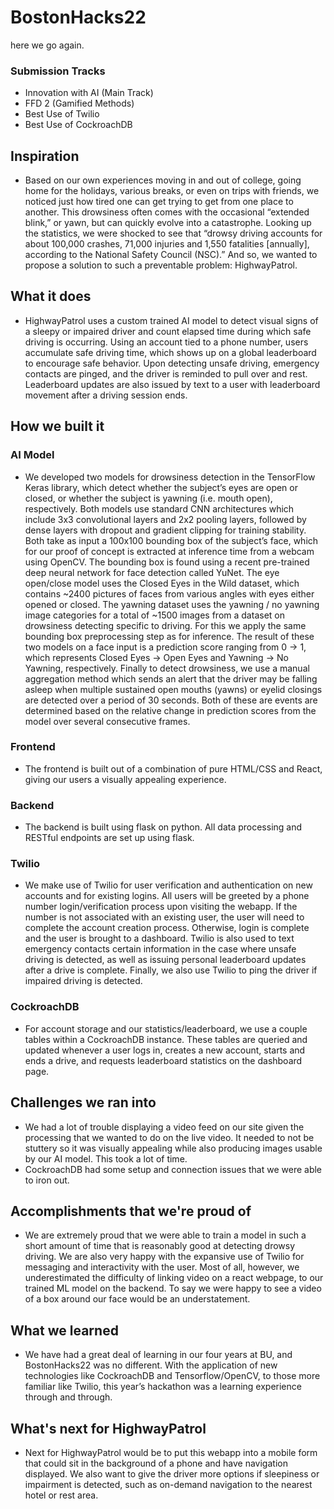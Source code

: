 # BostonHacks22
here we go again.

### Submission Tracks
- Innovation with AI (Main Track)
- FFD 2 (Gamified Methods)
- Best Use of Twilio
- Best Use of CockroachDB

## Inspiration
- Based on our own experiences moving in and out of college, going home for the holidays, various breaks, or even on trips with friends, we noticed just how tired one can get trying to get from one place to another. This drowsiness often comes with the occasional “extended blink,” or yawn, but can quickly evolve into a catastrophe. Looking up the statistics, we were shocked to see that “drowsy driving accounts for about 100,000 crashes, 71,000 injuries and 1,550 fatalities [annually], according to the National Safety Council (NSC).” And so, we wanted to propose a solution to such a preventable problem: HighwayPatrol.

## What it does
- HighwayPatrol uses a custom trained AI model to detect visual signs of a sleepy or impaired driver and count elapsed time during which safe driving is occurring. Using an account tied to a phone number, users accumulate safe driving time, which shows up on a global leaderboard to encourage safe behavior. Upon detecting unsafe driving, emergency contacts are pinged, and the driver is reminded to pull over and rest. Leaderboard updates are also issued by text to a user with leaderboard movement after a driving session ends.

## How we built it
### AI Model
- We developed two models for drowsiness detection in the TensorFlow Keras library, which detect whether the subject’s eyes are open or closed, or whether the subject is yawning (i.e. mouth open), respectively. Both models use standard CNN architectures which include 3x3 convolutional layers and 2x2 pooling layers, followed by dense layers with dropout and gradient clipping for training stability. Both take as input a 100x100 bounding box of the subject’s face, which for our proof of concept is extracted at inference time from a webcam using OpenCV. The bounding box is found using a recent pre-trained deep neural network for face detection called YuNet. The eye open/close model uses the Closed Eyes in the Wild dataset, which contains ~2400 pictures of faces from various angles with eyes either opened or closed. The yawning dataset uses the yawning / no yawning image categories for a total of ~1500 images from a dataset on drowsiness detecting specific to driving. For this we apply the same bounding box preprocessing step as for inference. The result of these two models on a face input is a prediction score ranging from 0 -> 1, which represents Closed Eyes -> Open Eyes and Yawning ->  No Yawning, respectively. Finally to detect drowsiness, we use a manual aggregation method which sends an alert that the driver may be falling asleep when multiple sustained open mouths (yawns) or eyelid closings are detected over a period of 30 seconds. Both of these are events are determined based on the relative change in prediction scores from the model over several consecutive frames.

### Frontend
- The frontend is built out of a combination of pure HTML/CSS and React, giving our users a visually appealing experience.

### Backend
- The backend is built using flask on python. All data processing and RESTful endpoints are set up using flask. 

### Twilio 
- We make use of Twilio for user verification and authentication on new accounts and for existing logins. All users will be greeted by a phone number login/verification process upon visiting the webapp. If the number is not associated with an existing user, the user will need to complete the account creation process. Otherwise, login is complete and the user is brought to a dashboard. Twilio is also used to text emergency contacts certain information in the case where unsafe driving is detected, as well as issuing personal leaderboard updates after a drive is complete. Finally, we also use Twilio to ping the driver if impaired driving is detected.

### CockroachDB
- For account storage and our statistics/leaderboard, we use a couple tables within a  CockroachDB instance. These tables are queried and updated whenever a user logs in, creates a new account, starts and ends a drive, and requests leaderboard statistics on the dashboard page.

## Challenges we ran into
- We had a lot of trouble displaying a video feed on our site given the processing that we wanted to do on the live video. It needed to not be stuttery so it was visually appealing while also producing images usable by our AI model. This took a lot of time.
- CockroachDB had some setup and connection issues that we were able to iron out.

## Accomplishments that we're proud of
- We are extremely proud that we were able to train a model in such a short amount of time that is reasonably good at detecting drowsy driving. We are also very happy with the expansive use of Twilio for messaging and interactivity with the user. Most of all, however, we underestimated the difficulty of linking video on a react webpage, to our trained ML model on the backend. To say we were happy to see a video of a box around our face would be an understatement.

## What we learned
- We have had a great deal of learning in our four years at BU, and BostonHacks22 was no different. With the application of new technologies like CockroachDB and Tensorflow/OpenCV, to those more familiar like Twilio, this year’s hackathon was a learning experience through and through.

## What's next for HighwayPatrol
- Next for HighwayPatrol would be to put this webapp into a mobile form that could sit in the background of a phone and have navigation displayed. We also want to give the driver more options if sleepiness or impairment is detected, such as on-demand navigation to the nearest hotel or rest area.


